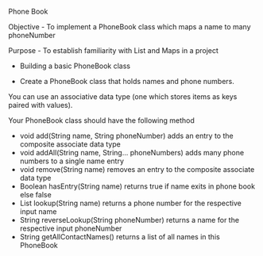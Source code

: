 
Phone Book

Objective - To implement a PhoneBook class which maps a name to many phoneNumber

Purpose - To establish familiarity with List and Maps in a project

- Building a basic PhoneBook class

- Create a PhoneBook class that holds names and phone numbers.

You can use an associative data type (one which stores items as keys paired with values).

Your PhoneBook class should have the following method

- void add(String name, String phoneNumber)
  adds an entry to the composite associate data type
- void addAll(String name, String... phoneNumbers)
  adds many phone numbers to a single name entry
- void remove(String name)
  removes an entry to the composite associate data type
- Boolean hasEntry(String name)
  returns true if name exits in phone book else false
- List<String> lookup(String name)
  returns a phone number for the respective input name
- String reverseLookup(String phoneNumber)
  returns a name for the respective input phoneNumber
- String getAllContactNames()
  returns a list of all names in this PhoneBook
